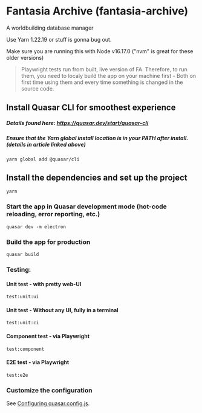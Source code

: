 # Fantasia Archive (fantasia-archive)

A worldbuilding database manager

Use Yarn 1.22.19 or stuff is gonna bug out.

Make sure you are running this with Node v16.17.0 ("nvm" is great for these older versions)

> Playwright tests run from built, live version of FA. Therefore, to run them, you need to localy build the app on your machine first - Both on first time using them and every time something is changed in the source code.

## Install Quasar CLI for smoothest experience
##### Details found here: https://quasar.dev/start/quasar-cli

##### Ensure that the Yarn global install location is in your PATH after install. (details in article linked above)

```
yarn global add @quasar/cli
```

## Install the dependencies and set up the project
```
yarn
```

### Start the app in Quasar development mode (hot-code reloading, error reporting, etc.)
```
quasar dev -m electron
```

### Build the app for production
```
quasar build
```

### Testing:


#### Unit test - with pretty web-UI
```
test:unit:ui
```
#### Unit test - Without any UI, fully in a terminal
```
test:unit:ci
```
#### Component test - via Playwright
```
test:component
```
#### E2E test - via Playwright
```
test:e2e
```

### Customize the configuration
See [Configuring quasar.config.js](https://v2.quasar.dev/quasar-cli-vite/quasar-config-js).

